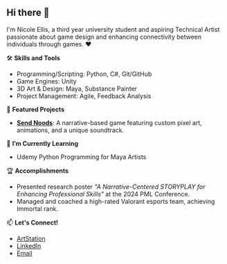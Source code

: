 ## Hi there 👋
I'm Nicole Ellis, a third year university student and aspiring Technical Artist passionate about game design and enhancing connectivity between individuals through games. ♥

🛠 **Skills and Tools**
- Programming/Scripting: Python, C#, Git/GitHub
- Game Engines: Unity
- 3D Art & Design: Maya, Substance Painter
- Project Management: Agile, Feedback Analysis

🌟 **Featured Projects**
- [**Send Noods**](https://github.com/nicole-ellis/send-noods): A narrative-based game featuring custom pixel art, animations, and a unique soundtrack.

🌱 **I’m Currently Learning**
- Udemy Python Programming for Maya Artists

🏆 **Accomplishments**
- Presented research poster *"A Narrative-Centered STORYPLAY for Enhancing Professional Skills"* at the 2024 PML Conference.
- Managed and coached a high-rated Valorant esports team, achieving Immortal rank.

📫 **Let's Connect!**
- [ArtStation](https://www.artstation.com/nicoleellis)
- [LinkedIn](linkedin.com/in/nicolellis)
- [Email](nicole.ellis1212@gmail.com )
